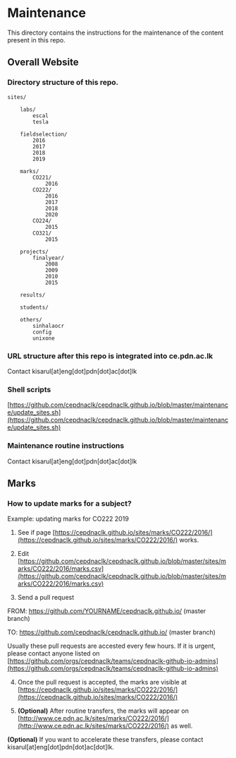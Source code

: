 # Maintenance

This directory contains the instructions for the maintenance of the content present in this repo.

## Overall Website

### Directory structure of this repo.
    sites/

        labs/
            escal
            tesla

        fieldselection/
            2016
            2017
            2018
            2019

        marks/
            CO221/
                2016
            CO222/
                2016
                2017
                2018
                2020
            CO224/
                2015
            CO321/
                2015

        projects/
            finalyear/
                2008
                2009
                2010
                2015

        results/

        students/

        others/
            sinhalaocr
            config
            unixone
        
### URL structure after this repo is integrated into ce.pdn.ac.lk

Contact kisarul[at]eng[dot]pdn[dot]ac[dot]lk

### Shell scripts

[https://github.com/cepdnaclk/cepdnaclk.github.io/blob/master/maintenance/update_sites.sh](https://github.com/cepdnaclk/cepdnaclk.github.io/blob/master/maintenance/update_sites.sh)

### Maintenance routine instructions

Contact kisarul[at]eng[dot]pdn[dot]ac[dot]lk

## Marks

### How to update marks for a subject?

Example: updating marks for CO222 2019

1. See if page [https://cepdnaclk.github.io/sites/marks/CO222/2016/](https://cepdnaclk.github.io/sites/marks/CO222/2016/) works.

2. Edit [https://github.com/cepdnaclk/cepdnaclk.github.io/blob/master/sites/marks/CO222/2016/marks.csv](https://github.com/cepdnaclk/cepdnaclk.github.io/blob/master/sites/marks/CO222/2016/marks.csv)

3. Send a pull request 

FROM: https://github.com/YOURNAME/cepdnaclk.github.io/ (master branch)

TO: https://github.com/cepdnaclk/cepdnaclk.github.io/ (master branch)

Usually these pull requests are accested every few hours. If it is urgent, please contact anyone listed on [https://github.com/orgs/cepdnaclk/teams/cepdnaclk-github-io-admins](https://github.com/orgs/cepdnaclk/teams/cepdnaclk-github-io-admins)

4. Once the pull request is accepted, the marks are visible at [https://cepdnaclk.github.io/sites/marks/CO222/2016/](https://cepdnaclk.github.io/sites/marks/CO222/2016/)

5. **(Optional)** After routine transfers, the marks will appear on [http://www.ce.pdn.ac.lk/sites/marks/CO222/2016/](http://www.ce.pdn.ac.lk/sites/marks/CO222/2016/) as well.

**(Optional)** If you want to accelerate these transfers, please contact kisarul[at]eng[dot]pdn[dot]ac[dot]lk.